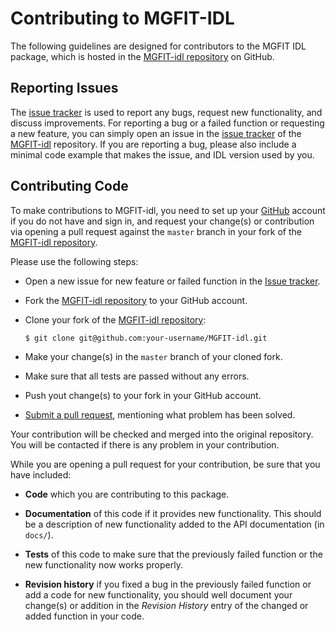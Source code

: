 # Contributing to MGFIT-IDL

The following guidelines are designed for contributors to the MGFIT IDL package, which is 
hosted in the [MGFIT-idl repository](https://github.com/mgfit/MGFIT-idl) on GitHub. 

## Reporting Issues

The [issue tracker](https://github.com/mgfit/MGFIT-idl/issues) is used to report any bugs, request new functionality, and discuss improvements. 
For reporting a bug or a failed function or requesting a new feature, you can simply open an issue 
in the [issue tracker](https://github.com/mgfit/MGFIT-idl/issues) of the 
[MGFIT-idl](https://github.com/mgfit/MGFIT-idl) repository. If you are reporting a bug, please also include a minimal code
example that makes the issue, and IDL version used by you.

## Contributing Code

To make contributions to MGFIT-idl, you need to set up your [GitHub](https://github.com) 
account if you do not have and sign in, and request your change(s) or contribution via 
opening a pull request against the ``master``
branch in your fork of the [MGFIT-idl repository](https://github.com/mgfit/MGFIT-idl). 

Please use the following steps:

- Open a new issue for new feature or failed function in the [Issue tracker](https://github.com/mgfit/MGFIT-idl/issues).
- Fork the [MGFIT-idl repository](https://github.com/mgfit/MGFIT-idl) to your GitHub account.
- Clone your fork of the [MGFIT-idl repository](https://github.com/mgfit/MGFIT-idl):

      $ git clone git@github.com:your-username/MGFIT-idl.git
      
- Make your change(s) in the `master` branch of your cloned fork.
- Make sure that all tests are passed without any errors.
- Push yout change(s) to your fork in your GitHub account.
- [Submit a pull request][pr], mentioning what problem has been solved.

[pr]: https://github.com/mgfit/MGFIT-idl/compare/

Your contribution will be checked and merged into the original repository. You will be contacted if there is any problem in your contribution.

While you are opening a pull request for your contribution, be sure that you have included:

* **Code** which you are contributing to this package.

* **Documentation** of this code if it provides new functionality. This should be a
  description of new functionality added to the API documentation (in ``docs/``). 

- **Tests** of this code to make sure that the previously failed function or the new functionality now works properly.

- **Revision history** if you fixed a bug in the previously failed function or add a code for new functionality, you should
well document your change(s) or addition in the *Revision History* entry of the changed or added function in your code.
